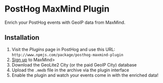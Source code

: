 # PostHog MaxMind Plugin

Enrich your PostHog events with GeoIP data from MaxMind.

## Installation

1. Visit the _Plugins_ page in PostHog and use this URL: 
   `http://www.npmjs.com/package/posthog-maxmind-plugin` 
1. [Sign up](https://dev.maxmind.com/geoip/geoip2/geolite2/) to MaxMind> 
1. Download the GeoLite2 City (or the paid GeoIP City) database
1. Upload the `.mmdb` file in the archive via the plugin interface
1. Enable the plugin and watch your events come in with the enriched data!
